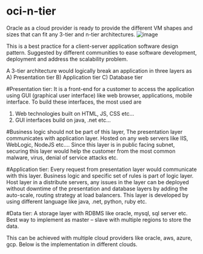 # oci-n-tier
Oracle as a cloud provider is ready to provide the different VM shapes and sizes that can fit any 3-tier and n-tier architectures. 
![image](https://user-images.githubusercontent.com/64516009/156035589-0510b007-8c8f-4a5d-a3ea-53b3c4bb4a82.png)


This is a best practice for a client-server application software design pattern. Suggested by different communities to ease software development, deployment and address the scalability problem. 

A 3-tier architecture would logically break an application in three layers as
A)	Presentation tier
B)	Application tier
C)	Database tier

#Presentation tier: 
It is a front-end for a customer to access the application using GUI (graphical user interface) like web browser, applications, mobile interface. To build these interfaces, the most used are 
1)	Web technologies built on HTML, JS, CSS etc…
2)	GUI interfaces build on java, .net etc…


#Business logic should not be part of this layer, The presentation layer communicates with application layer. Hosted on any web servers like IIS, WebLogic, NodeJS etc.… Since this layer is in public facing subnet, securing this layer would help the customer from the most common malware, virus, denial of service attacks etc.

#Application tier:
Every request from presentation layer would communicate with this layer. Business logic and specific set of rules is part of logic layer. Host layer in a distribute servers, any issues in the layer can be deployed without downtime of the presentation and database layers by adding the auto-scale, routing strategy at load balancers. This layer is developed by using different language like java, .net, python, ruby etc.

#Data tier:
A storage layer with RDBMS like oracle, mysql, sql server etc. Best way to implement as master – slave with multiple regions to store the data.

This can be achieved with multiple cloud providers like oracle, aws, azure, gcp. Below is the implementation in different clouds.


